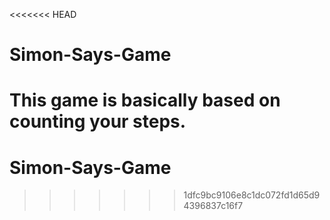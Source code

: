 <<<<<<< HEAD
# Simon-Says-Game

This game is basically based on counting your steps.
=======
# Simon-Says-Game
>>>>>>> 1dfc9bc9106e8c1dc072fd1d65d94396837c16f7
